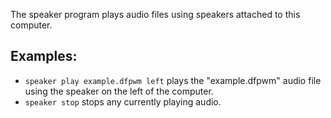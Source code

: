 The speaker program plays audio files using speakers attached to this computer.

## Examples:
- `speaker play example.dfpwm left` plays the "example.dfpwm" audio file using the speaker on the left of the computer.
- `speaker stop` stops any currently playing audio.